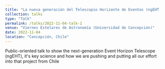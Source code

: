 ```yaml
---
title: "La nueva generación del Telescopio Horizonte de Eventos (ngEHT) y Chile"
collection: talks
type: "Talk"
permalink: /talks/2022-11-04-talk-1
venue: "Viernes Estelares de Astronomía (Universidad de Concepción)"
date: 2022-11-04
location: "Concepción, Chile"
---
```


Public-oriented talk to show the next-generation Event Horizon Telescope (ngEHT), it's key science and how we are pushing and putting all our effort into that project from Chile

